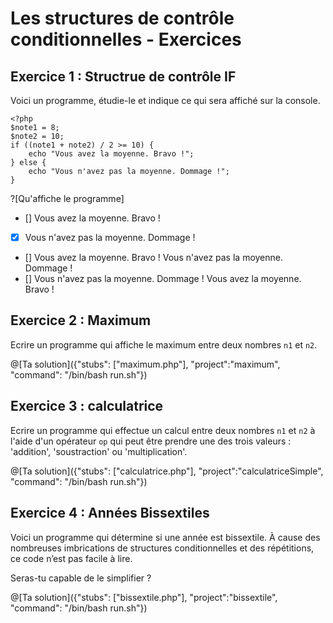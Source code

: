 # Les structures de contrôle conditionnelles - Exercices

## Exercice 1 : Structrue de contrôle IF

Voici un programme, étudie-le et indique ce qui sera affiché sur la console.

```
<?php
$note1 = 8;
$note2 = 10;
if ((note1 + note2) / 2 >= 10) {
    echo "Vous avez la moyenne. Bravo !";
} else {
    echo "Vous n'avez pas la moyenne. Dommage !";
}

```

?[Qu'affiche le programme]
- [] Vous avez la moyenne. Bravo !
- [X] Vous n'avez pas la moyenne. Dommage !
- [] Vous avez la moyenne. Bravo ! Vous n'avez pas la moyenne. Dommage !
- [] Vous n'avez pas la moyenne. Dommage ! Vous avez la moyenne. Bravo !

## Exercice 2 : Maximum

Ecrire un programme qui affiche le maximum entre deux nombres `n1` et `n2`.

@[Ta solution]({"stubs": ["maximum.php"], "project":"maximum", "command": "/bin/bash run.sh"})

## Exercice 3 : calculatrice

Ecrire un programme qui effectue un calcul entre deux nombres `n1` et `n2` à l'aide
d'un opérateur `op` qui peut être prendre une des trois valeurs : 'addition', 'soustraction' ou 'multiplication'.

@[Ta solution]({"stubs": ["calculatrice.php"], "project":"calculatriceSimple", "command": "/bin/bash run.sh"})

## Exercice 4 : Années Bissextiles

Voici un programme qui détermine si une année est bissextile. 
À cause des nombreuses imbrications de structures conditionnelles et des répétitions, ce code n’est pas facile à lire. 

Seras-tu capable de le simplifier ?

@[Ta solution]({"stubs": ["bissextile.php"], "project":"bissextile", "command": "/bin/bash run.sh"})
